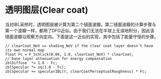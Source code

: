 # 透明图层(Clear coat)

当对IBL采样时，透明图层被计算为第二个镜面波瓣。第二镜面波瓣的计算步骤与第一个波瓣一样，都用了DFG近似。由于我们无法在半球上无误地积分，因此该镜面波瓣沿观察方向定向。下面是这一近似的实现，其中包括了能量守恒的步骤。

```
// clearCoat_NoV == shading_NoV if the clear coat layer doesn't have its own normal map
float Fc = F_Schlick(0.04, 1.0, clearCoat_NoV) * clearCoat;
// base layer attenuation for energy compensation
iblDiffuse  *= 1.0 - Fc;
iblSpecular *= sq(1.0 - Fc);
iblSpecular += specularIBL(r, clearCoatPerceptualRoughness) * Fc;
```
